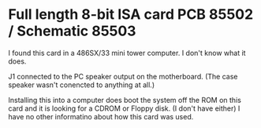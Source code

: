 # Full length 8-bit ISA card PCB 85502 / Schematic 85503
I found this card in a 486SX/33 mini tower computer. I don't know what it does.

J1 connected to the PC speaker output on the motherboard. (The case speaker wasn't conencted to anything at all.)

Installing this into a computer does boot the system off the ROM on this card and it is looking for a CDROM or Floppy disk. (I don't have either) I have no other informatino about how this card was used.
